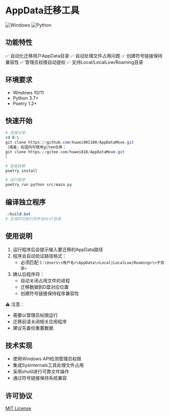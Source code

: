 # AppData迁移工具

![Windows](https://img.shields.io/badge/Platform-Windows-blue)
![Python](https://img.shields.io/badge/Python-3.7%2B-green)

## 功能特性

✅ 自动化迁移用户AppData目录
✅ 自动处理文件占用问题
✅ 创建符号链接保持兼容性
✅ 管理员权限自动提权
✅ 支持Local/LocalLow/Roaming目录

## 环境要求

- Windows 10/11
- Python 3.7+
- Poetry 1.2+

## 快速开始

```powershell
# 克隆仓库
cd D:\
git clone https://github.com/huwei901108/AppDataMove.git
（或者，在国内可使用gitee仓库：
git clone https://gitee.com/huwei818/AppDataMove.git
）

# 安装依赖
poetry install

# 运行程序
poetry run python src/main.py
```

## 编译独立程序

```powershell
./build.bat
# 生成的可执行文件在dist目录
```

## 使用说明

1. 运行程序后会提示输入要迁移的AppData路径
2. 程序会自动验证路径格式：
   - 必须匹配 `C:\Users\<用户名>\AppData\<Local|LocalLow|Roaming>\<子目录>`
3. 确认后程序将：
   - 自动关闭占用文件的进程
   - 迁移数据到D盘对应位置
   - 创建符号链接保持程序兼容性

⚠️ 注意：
- 需要以管理员权限运行
- 迁移前请关闭相关应用程序
- 建议先备份重要数据

## 技术实现

- 使用Windows API检测管理员权限
- 集成Sysinternals工具处理文件占用
- 采用shutil进行可靠文件操作
- 通过符号链接保持系统兼容

## 许可协议

[MIT License](LICENSE)